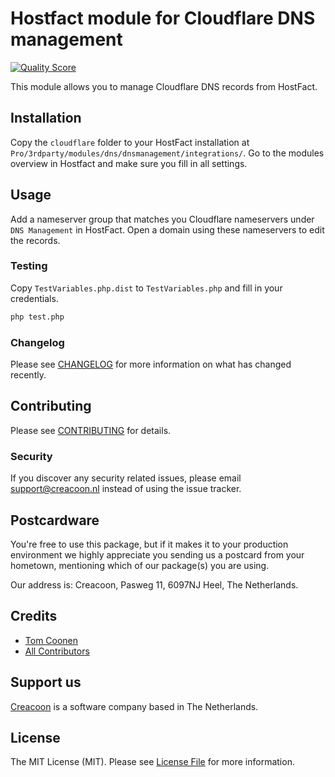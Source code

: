 # Hostfact module for Cloudflare DNS management

[![Quality Score](https://img.shields.io/scrutinizer/g/creacoon/hostfact-cloudflare-dns.svg?style=flat-square)](https://scrutinizer-ci.com/g/creacoon/hostfact-cloudflare-dns)

This module allows you to manage Cloudflare DNS records from HostFact.

## Installation

Copy the `cloudflare` folder to your HostFact installation at `Pro/3rdparty/modules/dns/dnsmanagement/integrations/`.
Go to the modules overview in Hostfact and make sure you fill in all settings.

## Usage

Add a nameserver group that matches you Cloudflare nameservers under `DNS Management` in HostFact.
Open a domain using these nameservers to edit the records.

### Testing

Copy `TestVariables.php.dist` to `TestVariables.php` and fill in your credentials.

``` bash
php test.php
```

### Changelog

Please see [CHANGELOG](CHANGELOG.md) for more information on what has changed recently.

## Contributing

Please see [CONTRIBUTING](CONTRIBUTING.md) for details.

### Security

If you discover any security related issues, please email support@creacoon.nl instead of using the issue tracker.

## Postcardware

You're free to use this package, but if it makes it to your production environment we highly appreciate you sending us a postcard from your hometown, mentioning which of our package(s) you are using.

Our address is: Creacoon, Pasweg 11, 6097NJ Heel, The Netherlands.

## Credits

- [Tom Coonen](https://github.com/tomcoonen)
- [All Contributors](../../contributors)

## Support us

[Creacoon](https://spatie.be/opensource) is a software company based in The Netherlands.

## License

The MIT License (MIT). Please see [License File](LICENSE.md) for more information.
